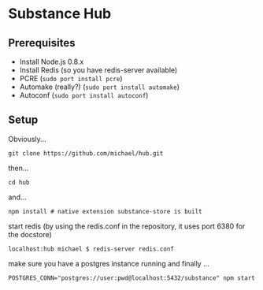 Substance Hub
===


## Prerequisites

- Install Node.js 0.8.x
- Install Redis (so you have redis-server available)
- PCRE (`sudo port install pcre`)
- Automake (really?) (`sudo port install automake`)
- Autoconf (`sudo port install autoconf`)

## Setup

Obviously...

    git clone https://github.com/michael/hub.git

then...

    cd hub

and...

    npm install # native extension substance-store is built

start redis (by using the redis.conf in the repository, it uses port 6380 for the docstore)

    localhost:hub michael $ redis-server redis.conf

make sure you have a postgres instance running and finally ...

    POSTGRES_CONN="postgres://user:pwd@localhost:5432/substance" npm start
